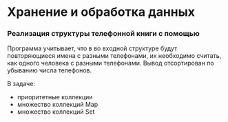 # Хранение и обработка данных 
### Реализация структуры телефонной книги с помощью
Программа учитывает, что в во входной структуре будут повторяющиеся имена с разными телефонами, их необходимо считать, как одного человека с разными телефонами. Вывод отсортирован по убыванию числа телефонов.

В задаче:
* приоритетные коллекции
* множество коллекций Map
* множество коллекций Set
